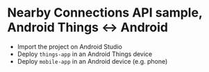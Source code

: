 # Nearby Connections API sample, Android Things <-> Android

- Import the project on Android Studio
- Deploy `things-app` in an Android Things device
- Deploy `mobile-app` in an Android device (e.g. phone)
